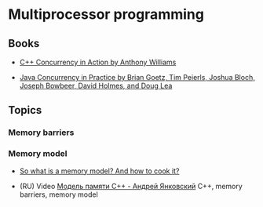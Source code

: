 # Multiprocessor programming

## Books
* [C++ Concurrency in Action by Anthony Williams](https://www.manning.com/books/c-plus-plus-concurrency-in-action)

* [Java Concurrency in Practice by Brian Goetz, Tim Peierls, Joshua Bloch, Joseph Bowbeer, David Holmes, and Doug Lea](http://jcip.net.s3-website-us-east-1.amazonaws.com/)

## Topics

### Memory barriers

### Memory model

* [So what is a memory model? And how to cook it?](http://www.1024cores.net/home/lock-free-algorithms/so-what-is-a-memory-model-and-how-to-cook-it)

* (RU) Video [Модель памяти C++ - Андрей Янковский](http://www.youtube.com/watch?v=SIZmLPtcZiE) C++, memory barriers, memory model
